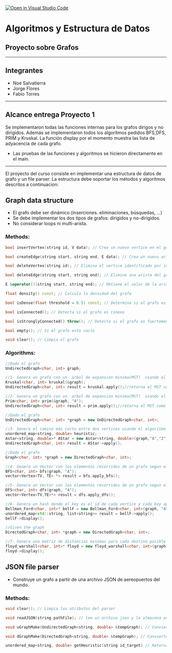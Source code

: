 [![Open in Visual Studio Code](https://classroom.github.com/assets/open-in-vscode-f059dc9a6f8d3a56e377f745f24479a46679e63a5d9fe6f495e02850cd0d8118.svg)](https://classroom.github.com/online_ide?assignment_repo_id=6129269&assignment_repo_type=AssignmentRepo)
# Algoritmos y Estructura de Datos
## Proyecto sobre Grafos
--------

## Integrantes
- Noe Salvatierra
- Jorge Flores
- Fabio Torres

----
## Alcance entrega Proyecto 1
Se implementaron todas las funciones internas para los grafos dirigos y no dirigidos. Además se implementaron todos los algoritmos pedidos BFS,DFS, PRIM y Kruskal.
La función display por el momento muestra las lista de adyacencia de cada grafo.
* Las pruebas de las funciones y algoritmos se hicieron directamente en el main.


----

El proyecto del curso consiste en implementar una estructura de datos de grafo y un file parser. La estructura debe soportar los métodos y algoritmos descritos a continuacion:  


## Graph data structure

* El grafo debe ser dinámico (inserciones. eliminaciones, búsquedas, ...)
* Se debe implementar los dos tipos de grafos: dirigidos y no-dirigidos.
* No considerar loops ni multi-arista. 


### Methods:
```cpp
bool insertVertex(string id, V data); // Crea un nuevo vertice en el grafo con data y un ID

bool createEdge(string start, string end, E data); // Crea un nuevo arista en el grafo

bool deleteVertex(string id); // Elimina el vertice identificado por id

bool deleteEdge(string start, string end); // Elimina una arista del grafo

E &operator()(string start, string end); // Obtiene el valor de la arista  de id start y end

float density() const; // Calcula la densidad del grafo

bool isDense(float threshold = 0.5) const; // Determina si el grafo es denso, dependiendo del threshold de entrada

bool isConnected(); // Detecta si el grafo es conexo

bool isStronglyConnected() throw(); // Detecta si el grafo es fuertemente conexo (solo para grafos directos)

bool empty(); // Si el grafo esta vacío

void clear(); // Limpia el grafo
```

### Algorithms:
```cpp
//Dado el grafo
UndirectedGraph<char, int> graph;

//1- Genera un grafo con un  arbol de expansion minima(MST)  usando el algoritmo Kruskal (solo para grafos no dirigidos)
Kruskal<char, int> kruskal(&graph);
UndirectedGraph<char, int> result = kruskal.apply();//retorna el MST como grafo

//2- Genera un grafo con un  arbol de expansion minima(MST)  usando el algoritmo Prim (solo para grafos no dirigidos)
Prim<char, int> prim(&graph, "A");
UndirectedGraph<char, int> result = prim.apply();//retorna el MST como grafo

//Dado el grafo
UnDirectedGraph<char, int> *graph = new UnDirectedGraph<char, int>;

//3- Genera el camino más corto entre dos vertices usando el algoritmo A*
unordered_map<string, double> heuristic;
Astar<string, double>* AStar = new Astar<string, double>(graph,"A","Z", heuristic);
UndirectedGraph<char, int> result = AStar->apply();

//Dado el grafo
Graph<char, int> *graph = new DirectedGraph<char, int>;

//4- Genera un Vector con los elementos recorridos de un grafo segun el algoritmo de busqueda BFS
BFS<char, int> bfs(graph, "A");
vector<Vertex<TV, TE> *> result = bfs.apply_bfs();

//5- Genera un Vector con los elementos recorridos de un grafo segun el algoritmo de busqueda DFS
DFS<char, int> dfs(graph, "A");
vector<Vertex<TV,TE>*> result = dfs.apply_dfs();

//6- Genera un hash donde el key es el id de cada vertice y cada key apunta a una lista ordenada con el camino minimo desde un start_id hasta el vertice key siguiendo el algoritmo  Bellman Ford.
Bellman_Ford<char, int>* bellF = new Bellman_Ford<char, int>(graph, "A");
unordered_map<std::string, list<string>> result = bellF->apply();
bellF->display();

//Given the graph
DirectedGraph<char, int> *graph = new DirectedGraph<char, int>; 

//7- Genera una matriz de distancias minimas para cada destino posible utilizando el algortimo Floyd Warshall.
floyd_warshall<char, int>* floyd = new floyd_warshall<char, int>(graph);
floyd->display();


```


## JSON file parser
* Construye un grafo a partir de una archivo JSON de aereopuertos del mundo. 


### Methods:
```cpp
void clear(); // Limpia los atributos del parser

void readJSON(string pathFile); // lee un archivo json y lo almacena en la clase

void uGraphMake(UndirectedGraph<string, double> &tempGraph); // Convierte el json interpretado a un grafo no dirigido

void dGraphMake(DirectedGraph<string, double> &tempGraph); // Convierte el json interpretado a un grafo dirigido

unordered_map<string, double> getHeuristic(string id_target) // Retorna un hash con las distancias euclideanadas de cada vertice hacia el vertice objetivo
```

